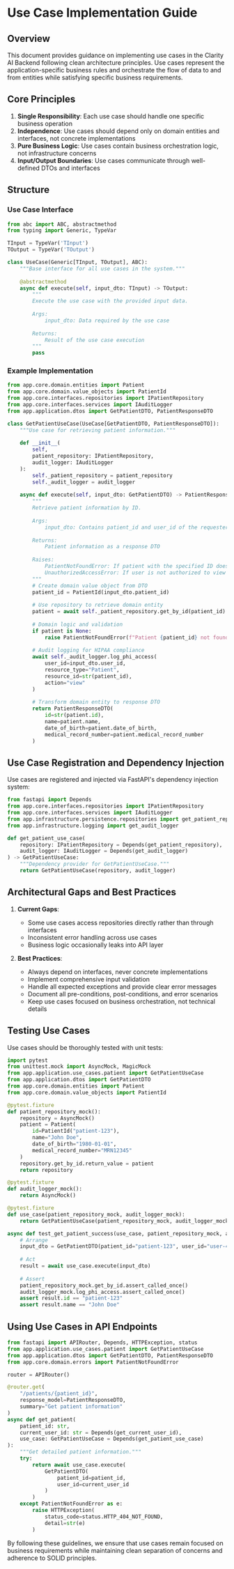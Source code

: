 # Use Case Implementation Guide

## Overview

This document provides guidance on implementing use cases in the Clarity AI Backend following clean architecture principles. Use cases represent the application-specific business rules and orchestrate the flow of data to and from entities while satisfying specific business requirements.

## Core Principles

1. **Single Responsibility**: Each use case should handle one specific business operation
2. **Independence**: Use cases should depend only on domain entities and interfaces, not concrete implementations
3. **Pure Business Logic**: Use cases contain business orchestration logic, not infrastructure concerns
4. **Input/Output Boundaries**: Use cases communicate through well-defined DTOs and interfaces

## Structure

### Use Case Interface

```python
from abc import ABC, abstractmethod
from typing import Generic, TypeVar

TInput = TypeVar('TInput')
TOutput = TypeVar('TOutput')

class UseCase(Generic[TInput, TOutput], ABC):
    """Base interface for all use cases in the system."""
    
    @abstractmethod
    async def execute(self, input_dto: TInput) -> TOutput:
        """
        Execute the use case with the provided input data.
        
        Args:
            input_dto: Data required by the use case
            
        Returns:
            Result of the use case execution
        """
        pass
```

### Example Implementation

```python
from app.core.domain.entities import Patient
from app.core.domain.value_objects import PatientId
from app.core.interfaces.repositories import IPatientRepository
from app.core.interfaces.services import IAuditLogger
from app.application.dtos import GetPatientDTO, PatientResponseDTO

class GetPatientUseCase(UseCase[GetPatientDTO, PatientResponseDTO]):
    """Use case for retrieving patient information."""
    
    def __init__(
        self,
        patient_repository: IPatientRepository,
        audit_logger: IAuditLogger
    ):
        self._patient_repository = patient_repository
        self._audit_logger = audit_logger
    
    async def execute(self, input_dto: GetPatientDTO) -> PatientResponseDTO:
        """
        Retrieve patient information by ID.
        
        Args:
            input_dto: Contains patient_id and user_id of the requester
            
        Returns:
            Patient information as a response DTO
            
        Raises:
            PatientNotFoundError: If patient with the specified ID doesn't exist
            UnauthorizedAccessError: If user is not authorized to view this patient
        """
        # Create domain value object from DTO
        patient_id = PatientId(input_dto.patient_id)
        
        # Use repository to retrieve domain entity
        patient = await self._patient_repository.get_by_id(patient_id)
        
        # Domain logic and validation
        if patient is None:
            raise PatientNotFoundError(f"Patient {patient_id} not found")
        
        # Audit logging for HIPAA compliance
        await self._audit_logger.log_phi_access(
            user_id=input_dto.user_id,
            resource_type="Patient",
            resource_id=str(patient_id),
            action="view"
        )
        
        # Transform domain entity to response DTO
        return PatientResponseDTO(
            id=str(patient.id),
            name=patient.name,
            date_of_birth=patient.date_of_birth,
            medical_record_number=patient.medical_record_number
        )
```

## Use Case Registration and Dependency Injection

Use cases are registered and injected via FastAPI's dependency injection system:

```python
from fastapi import Depends
from app.core.interfaces.repositories import IPatientRepository
from app.core.interfaces.services import IAuditLogger
from app.infrastructure.persistence.repositories import get_patient_repository
from app.infrastructure.logging import get_audit_logger

def get_patient_use_case(
    repository: IPatientRepository = Depends(get_patient_repository),
    audit_logger: IAuditLogger = Depends(get_audit_logger)
) -> GetPatientUseCase:
    """Dependency provider for GetPatientUseCase."""
    return GetPatientUseCase(repository, audit_logger)
```

## Architectural Gaps and Best Practices

1. **Current Gaps**:
   - Some use cases access repositories directly rather than through interfaces
   - Inconsistent error handling across use cases
   - Business logic occasionally leaks into API layer

2. **Best Practices**:
   - Always depend on interfaces, never concrete implementations
   - Implement comprehensive input validation
   - Handle all expected exceptions and provide clear error messages
   - Document all pre-conditions, post-conditions, and error scenarios
   - Keep use cases focused on business orchestration, not technical details

## Testing Use Cases

Use cases should be thoroughly tested with unit tests:

```python
import pytest
from unittest.mock import AsyncMock, MagicMock
from app.application.use_cases.patient import GetPatientUseCase
from app.application.dtos import GetPatientDTO
from app.core.domain.entities import Patient
from app.core.domain.value_objects import PatientId

@pytest.fixture
def patient_repository_mock():
    repository = AsyncMock()
    patient = Patient(
        id=PatientId("patient-123"),
        name="John Doe",
        date_of_birth="1980-01-01",
        medical_record_number="MRN12345"
    )
    repository.get_by_id.return_value = patient
    return repository

@pytest.fixture
def audit_logger_mock():
    return AsyncMock()

@pytest.fixture
def use_case(patient_repository_mock, audit_logger_mock):
    return GetPatientUseCase(patient_repository_mock, audit_logger_mock)

async def test_get_patient_success(use_case, patient_repository_mock, audit_logger_mock):
    # Arrange
    input_dto = GetPatientDTO(patient_id="patient-123", user_id="user-456")
    
    # Act
    result = await use_case.execute(input_dto)
    
    # Assert
    patient_repository_mock.get_by_id.assert_called_once()
    audit_logger_mock.log_phi_access.assert_called_once()
    assert result.id == "patient-123"
    assert result.name == "John Doe"
```

## Using Use Cases in API Endpoints

```python
from fastapi import APIRouter, Depends, HTTPException, status
from app.application.use_cases.patient import GetPatientUseCase
from app.application.dtos import GetPatientDTO, PatientResponseDTO
from app.core.domain.errors import PatientNotFoundError

router = APIRouter()

@router.get(
    "/patients/{patient_id}",
    response_model=PatientResponseDTO,
    summary="Get patient information"
)
async def get_patient(
    patient_id: str,
    current_user_id: str = Depends(get_current_user_id),
    use_case: GetPatientUseCase = Depends(get_patient_use_case)
):
    """Get detailed patient information."""
    try:
        return await use_case.execute(
            GetPatientDTO(
                patient_id=patient_id,
                user_id=current_user_id
            )
        )
    except PatientNotFoundError as e:
        raise HTTPException(
            status_code=status.HTTP_404_NOT_FOUND,
            detail=str(e)
        )
```

By following these guidelines, we ensure that use cases remain focused on business requirements while maintaining clean separation of concerns and adherence to SOLID principles.
